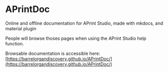 # APrintDoc

Online and offline documentation for APrint Studio, made with mkdocs, and material plugin

People will browse thoses pages when using the APrint Studio help function.

Browsable documentation is accessible here: [https://barrelorgandiscovery.github.io/APrintDoc/](https://barrelorgandiscovery.github.io/APrintDoc/)

